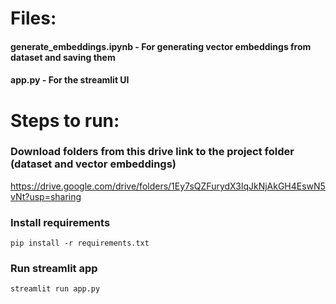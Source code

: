 # Files:
#### generate_embeddings.ipynb - For generating vector embeddings from dataset and saving them
#### app.py - For the streamlit UI



# Steps to run:

### Download folders from this drive link to the project folder (dataset and vector embeddings)
https://drive.google.com/drive/folders/1Ey7sQZFurydX3lqJkNjAkGH4EswN5vNt?usp=sharing

### Install requirements
```
pip install -r requirements.txt
```

### Run streamlit app
```
streamlit run app.py
```
